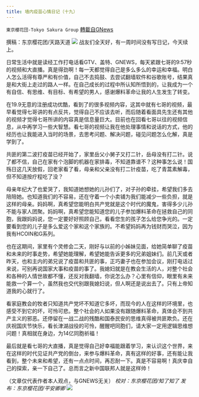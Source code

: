 ```yaml
---
title: 墙内疫苗心情日记（十九）
---
```

`東京櫻花団-Tokyo Sakura Group` [轉載自GNews](https://gnews.org/zh-hans/1576842/)

撰稿：东京樱花团/天路天道
![](https://assets.gnews.org/wp-content/uploads/2021/10/image-100.png)
战友们全天好，有一周时间没有写日记，今天续上。

日常生活中就是读经工作打电话看GTV、盖特、GNEWS，每天紧跟七哥的9:57秒的视频和大直播。真是得劲啊！每一天都觉得自己是多么多么的幸运和幸福。明白人怎么活得有尊严和有价值，自己不去捣鼓、去尝试翻墙软件和谷歌账号，结果真是和大街上走过的路人一样。在自己成长的过程中所认知所悟到的，让我成为一个有自信、有思维、有目标、有希望的男人，感谢爆料革命让我的人生发生了转变。

在19.9无意的注册成功优酷，看到了的很多视频内容，这其中就有七哥的视频，最早看觉得七哥讲的有点反共，觉得自己不应该去听，而后随着看面具先生还有其他的视频才觉得七哥所讲的内容真是信息量巨大。目前也在回看七哥以往的视频信息，从中再学习一些大智慧。看七哥的视频让我在他处理事情和说话的方式，他的经历也让我能进入当时的场景，去思考问题、解决问题，碰见问题怎么化解，真是学到了。

共匪的第二波打疫苗已经开始了，家里岳父小舅子又打二针，岳母没有打二针。说了都不信，自己在家有个泡脚的机器在家排毒，不知道靠谱不？这种事怎么说！国殇日这几天放假，回老家看了看，母亲和父亲没有打二针疫苗，吃了青蒿素解毒，但不知道按疗程吃了没？

母亲年纪大了也爱哭了，我知道她想她的儿孙们了，对子孙的牵挂，希望我们多去陪陪她。也知道我们的不容易，还在守着一个小卖铺为我们能减少一些负担，就是这样的母亲。妈妈啊，真希望您能明白共产党就是这个时代的魔鬼，害得多少儿孙不能与家人团聚。妈妈啊，真希望您能知道您的儿子参加爆料革命在拯救自己的同胞，我跟妈妈说，您一定要好好照顾自己，看看您生的孩子怎么给您争光的。一定要看到您的儿子是多么爱这个家和这个家族的。不希望妈妈再为钱财而哭泣，因为我有HCOIN和G系列。

也在这期间，家里有个灵修会二天，刚好与以前的小姊妹见面，给她简单聊了疫苗和未来的时事走势，希望她能理解，希望她能告诉更多的兄弟姐妹们。前几天或者昨天，也和主内的弟兄说了疫苗和共匪的事，正巧妻子也在参加会议，刚打电话过来说，可别再说国家大事和疫苗的事了。我媳妇就是在教会生活的人，对整个社会和各种的人情世故都不懂，还反对我翻墙，你说怎么办？心里有信仰，眼里有未来能救一个算一个，虽然我也交代别跟我媳妇说，但人啊还是说出去了。只有上帝知道我的心就行了。

看家庭教会的牧者只知道共产党坏不知道它多坏，而现今的人在这样的环境里，也感受不到它的坏，可怜可悲。整个社会的人如果没有跟随爆料革命，真体会不到共产主义的邪恶。还停留在一战二战的残酷和国泰民安的思维真得被共匪欺负。还在庆祝国庆节快乐，看长津湖战役的可怜，醒醒吧同胞们，请大家一定用逻辑思维想问题！真相就在身边，为14亿同胞祈福！

最后就是看七哥的大直播，真是觉得自己好幸福能跟着学习，来认识这个世界，来在这样的时代见证共产党的倒台，来参与爆料革命，真有这样的好事，还有能让我看到，整个未来和希望，还有一点点时间，再忍耐一下。真是不容易啊！真庆幸自己的探索，亲一下自己了。总而言之新中国联邦人就是这样帅！

（文章仅代表作者本人观点，与GNEWS无关）
*校对：东京樱花团/知了知了
发布：东京樱花团/平安卿卿*
![](https://assets.gnews.org/wp-content/uploads/2021/09/image0-1-18.jpg)
